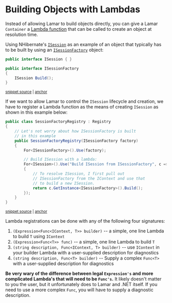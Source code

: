 # Building Objects with Lambdas

Instead of allowing Lamar to build objects directly, you can give a Lamar `Container` a [Lambda function](https://msdn.microsoft.com/en-us/library/bb397687.aspx) that can be called to create an object at resolution time.

Using NHibernate's [`ISession`](https://github.com/nhibernate/nhibernate-core/blob/master/src/NHibernate/ISession.cs) as an example
of an object that typically has to be built by using an [`ISessionFactory`](https://github.com/nhibernate/nhibernate-core/blob/master/src/NHibernate/ISessionFactory.cs) object:

<!-- snippet: sample_nhibernate-isession-factory -->
<a id='snippet-sample_nhibernate-isession-factory'></a>
```cs
public interface ISession { }

public interface ISessionFactory
{
    ISession Build();
}
```
<sup><a href='https://github.com/JasperFx/lamar/blob/master/src/StructureMap.Testing/Samples/TalkSamples.cs#L52-L59' title='Snippet source file'>snippet source</a> | <a href='#snippet-sample_nhibernate-isession-factory' title='Start of snippet'>anchor</a></sup>
<!-- endSnippet -->

If we want to allow Lamar to control the `ISession` lifecycle and creation, we have to register a Lambda function as the
means of creating `ISession` as shown in this example below:

<!-- snippet: sample_SessionFactoryRegistry -->
<a id='snippet-sample_sessionfactoryregistry'></a>
```cs
public class SessionFactoryRegistry : Registry
{
    // Let's not worry about how ISessionFactory is built
    // in this example
    public SessionFactoryRegistry(ISessionFactory factory)
    {
        For<ISessionFactory>().Use(factory);

        // Build ISession with a lambda:
        For<ISession>().Use("Build ISession from ISessionFactory", c =>
        {
            // To resolve ISession, I first pull out
            // ISessionFactory from the IContext and use that
            // to build a new ISession. 
            return c.GetInstance<ISessionFactory>().Build();
        });
    }
}
```
<sup><a href='https://github.com/JasperFx/lamar/blob/master/src/StructureMap.Testing/Samples/TalkSamples.cs#L61-L80' title='Snippet source file'>snippet source</a> | <a href='#snippet-sample_sessionfactoryregistry' title='Start of snippet'>anchor</a></sup>
<!-- endSnippet -->

Lambda registrations can be done with any of the following four signatures:

1. `(Expression<Func<IContext, T>> builder)` -- a simple, one line Lambda to build `T` using `IContext`
1. `(Expression<Func<T>> func)` -- a simple, one line Lambda to build `T`
1. `(string description, Func<IContext, T> builder)` -- use `IContext` in your builder Lambda with a user-supplied description for diagnostics
1. `(string description, Func<T> builder)` -- Supply a complex `Func<T>` with a user-supplied description for diagnostics

**Be very wary of the difference between legal `Expression's` and more complicated Lambda's that will need to be `Func's`.** It likely doesn't matter to
you the user, but it unfortunately does to Lamar and .NET itself. If you need to use a more complex `Func`, you will have
to supply a diagnostic description.

